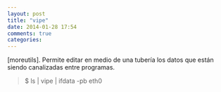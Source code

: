 ```yaml
---
layout: post
title: "vipe"
date: 2014-01-28 17:54
comments: true
categories: 
---
```

[moreutils]. Permite editar en medio de una tubería los datos que están siendo canalizadas entre programas.

>$ ls | vipe | ifdata -pb eth0

